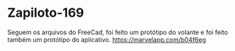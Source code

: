# Zapiloto-169
Seguem os arquivos do FreeCad, foi feito um protótipo do volante e foi feito também um protótipo do aplicativo.
https://marvelapp.com/b04f6eg

